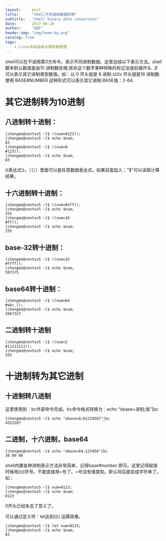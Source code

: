 ```yaml
---
layout:     post
title:      "Shell不同进制数据转换"
subtitle:   "shell binary data conversion"
date:       2017-08-20
author:     "QQF"
header-img: "img/home-bg.png"
catalog: true
tags:
    - Linux系统运维与服务器管理
---
```


shell可以在不调用第3方命令，表示不同进制数据。这里总结以下表示方法。shell 脚本默认数值是由10 进制数处理,除非这个数字某种特殊的标记法或前缀开头. 才可以表示其它进制类型数值。如：以 0 开头就是 8 进制.以0x 开头就是16 进制数.使用 BASE#NUMBER 这种形式可以表示其它进制.BASE值：2-64.

# 其它进制转为10进制

## 八进制转十进制：

```
[chengmo@centos5 ~]$ ((num=0123));
[chengmo@centos5 ~]$ echo $num;
83
[chengmo@centos5 ~]$ ((num=8
#123));
[chengmo@centos5 ~]$ echo $num;
83
```

((表达式))，（（））里面可以是任意数据表达式。如果前面加入：”$”可以读取计算结果。

## 十六进制转十进制：

```
[chengmo@centos5 ~]$ ((num=0xff));
[chengmo@centos5 ~]$ echo $num;
255
[chengmo@centos5 ~]$ ((num=16
#ff));
[chengmo@centos5 ~]$ echo $num;
255
```

## base-32转十进制：

```
[chengmo@centos5 ~]$ ((num=32
#ffff));
[chengmo@centos5 ~]$ echo $num;
507375
```

## base64转十进制：

```
[chengmo@centos5 ~]$ ((num=64
#abc_));
[chengmo@centos5 ~]$ echo $num;
2667327
```

## 二进制转十进制

```
[chengmo@centos5 ~]$ ((num=2
#11111111));
[chengmo@centos5 ~]$ echo $num;
255
```

# 十进制转为其它进制

## 十进制转八进制

这里使用到：bc外部命令完成。bc命令格式转换为：echo “obase=进制;值”|bc

```
[chengmo@centos5 ~]$ echo "obase=8;01234567"|bc
4553207
```

## 二进制，十六进制，base64

```
[chengmo@centos5 ~]$ echo "obase=64;123456"|bc
30 09 00
```

shell内置各种进制表示方法非常简单。记得base#number 即可。这里记得赋值时候用(())符号。不能直接用=号了。=号没有值类型。默认将后面变成字符串了。如：

```
[chengmo@centos5 ~]$ num=0123;
[chengmo@centos5 ~]$ echo $num;
0123
```

0开头已经失去了意义了。

可以通过定义符：let达到(()) 运算效果。

```
[chengmo@centos5 ~]$ let num=0123;
[chengmo@centos5 ~]$ echo $num;
83
```